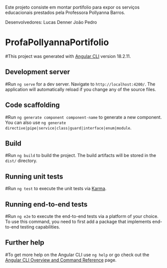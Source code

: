 Este projeto consiste em montar 
portifolio para expor os serviços 
educacionais prestados pela Professora
Pollyanna Barros.

Desenvolvedores:
Lucas Denner
João Pedro

# ProfaPollyannaPortifolio

#This project was generated with [Angular CLI](https://github.com/angular/angular-cli) version 18.2.11.

## Development server

#Run `ng serve` for a dev server. Navigate to `http://localhost:4200/`. The application will automatically reload if you change any of the source files.

## Code scaffolding

#Run `ng generate component component-name` to generate a new component. You can also use `ng generate directive|pipe|service|class|guard|interface|enum|module`.

## Build

#Run `ng build` to build the project. The build artifacts will be stored in the `dist/` directory.

## Running unit tests

#Run `ng test` to execute the unit tests via [Karma](https://karma-runner.github.io).

## Running end-to-end tests

#Run `ng e2e` to execute the end-to-end tests via a platform of your choice. To use this command, you need to first add a package that implements end-to-end testing capabilities.

## Further help

#To get more help on the Angular CLI use `ng help` or go check out the [Angular CLI Overview and Command Reference](https://angular.dev/tools/cli) page.